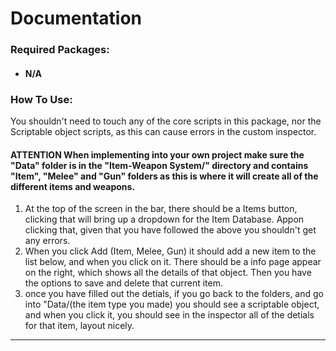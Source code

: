 # Documentation

### **Required Packages**:

* #### N/A

### **How To Use**:

You shouldn't need to touch any of the core scripts in this package, nor the Scriptable object scripts, as this can cause errors in the custom inspector.

#### **ATTENTION When implementing into your own project make sure the "Data" folder is in the "Item-Weapon System/" directory and contains "Item", "Melee" and "Gun" folders as this is where it will create all of the different items and weapons.**

1. At the top of the screen in the bar, there should be a Items button, clicking that will bring up a dropdown for the Item Database. Appon clicking that, given that you have followed the above you shouldn't get any errors.
2. When you click Add (Item, Melee, Gun) it should add a new item to the list below, and when you click on it. There should be a info page appear on the right, which shows all the details of that object. Then you have the options to save and delete that current item.
3. once you have filled out the detials, if you go back to the folders, and go into "Data/(the item type you made) you should see a scriptable object, and when you click it, you should see in the inspector all of the detials for that item, layout nicely.

***
